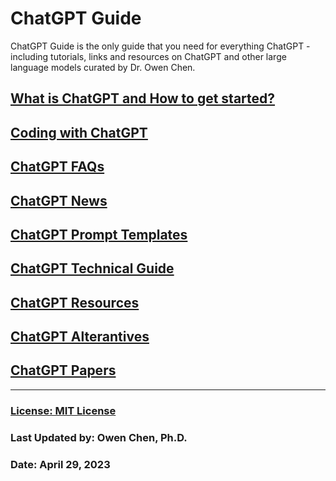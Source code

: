 # ChatGPT Guide
ChatGPT Guide is the only guide that you need for everything ChatGPT - including tutorials, links and resources on ChatGPT and other large language models curated by Dr. Owen Chen.

## [What is ChatGPT and How to get started?](./intro.md)

## [Coding with ChatGPT](./code.md)

## [ChatGPT FAQs](./faq.md)

## [ChatGPT News](./news.md)

## [ChatGPT Prompt Templates](./prompts.md)

## [ChatGPT Technical Guide](./techguide.md)

## [ChatGPT Resources](./resources.md)

## [ChatGPT Alterantives](./alternatives.md)

## [ChatGPT Papers](./papers.md)


<hr>

### [License: MIT License](LICENSE)

### Last Updated by: Owen Chen, Ph.D.
### Date: April 29, 2023
